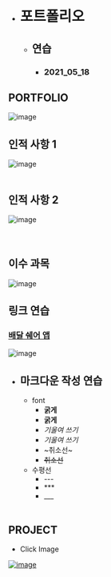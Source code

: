 <!-- - 뒤에 # 하면 글씨 크기 조절 가능 -->
<!-- Tab or Spacebar*3 하면 들여쓰기 -->
- # 포트폴리오
   - ## 연습
     - ### 2021_05_18

## PORTFOLIO
![image](https://user-images.githubusercontent.com/84373005/118616051-50ca2a00-b7fc-11eb-8404-09f82082d9ad.png)
<br/>

<!-- portfolio 생략 X -->
## 인적&nbsp;사항&nbsp;1
![image](https://user-images.githubusercontent.com/84373005/118616894-12813a80-b7fd-11eb-998d-3dd670922822.png)
</br></br>

<!-- portfolio 생략 O -->
## 인적&nbsp;사항&nbsp;2
![image](https://user-images.githubusercontent.com/84373005/118616260-7e16d800-b7fc-11eb-81f2-5e134bb4c357.png)
</br></br></br>

## 이수&nbsp;과목
![image](https://user-images.githubusercontent.com/84373005/118617693-d7333b80-b7fd-11eb-97df-89638e031775.png)

## 링크&nbsp;연습
### [배달 쉐어 앱](https://github.com/renige18/deveryApp)
![image](https://user-images.githubusercontent.com/84373005/118620641-ab658500-b800-11eb-8267-c3958decf781.png)

- ## 마크다운&nbsp;작성&nbsp;연습
  - font
    - __굵게__
    - **굵게**
    - _기울여 쓰기_
    - *기울여 쓰기*
    - ~취소선~
    - ~~취소선~~
  - 수평선
    - ---  <!-- Hyphens -->
    - ***  <!-- Asterisks -->
    - ___  <!-- Underscores -->
</br></br>

## PROJECT
- Click Image

[![image](https://user-images.githubusercontent.com/84373005/118625209-c639f880-b804-11eb-8197-dcc3000e8536.png)](https://github.com/cogusp/port_test/blob/main/README.md)
